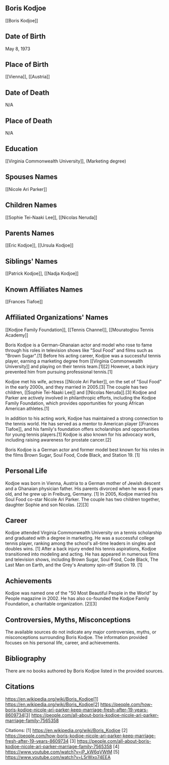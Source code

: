 ## Boris Kodjoe
[[Boris Kodjoe]]

## Date of Birth
May 8, 1973

## Place of Birth
[[Vienna]], [[Austria]]

## Date of Death
N/A

## Place of Death
N/A

## Education
[[Virginia Commonwealth University]], (Marketing degree)

## Spouses Names
[[Nicole Ari Parker]]

## Children Names
[[Sophie Tei-Naaki Lee]], [[Nicolas Neruda]]

## Parents Names
[[Eric Kodjoe]], [[Ursula Kodjoe]]

## Siblings' Names
[[Patrick Kodjoe]], [[Nadja Kodjoe]]

## Known Affiliates Names
[[Frances Tiafoe]]

## Affiliated Organizations' Names
[[Kodjoe Family Foundation]], [[Tennis Channel]], [[Mouratoglou Tennis Academy]]

Boris Kodjoe is a German-Ghanaian actor and model who rose to fame through his roles in television shows like "Soul Food" and films such as "Brown Sugar".[1] Before his acting career, Kodjoe was a successful tennis player, earning a marketing degree from [[Virginia Commonwealth University]] and playing on their tennis team.[1][2] However, a back injury prevented him from pursuing professional tennis.[1] 

Kodjoe met his wife, actress [[Nicole Ari Parker]], on the set of "Soul Food" in the early 2000s, and they married in 2005.[3] The couple has two children, [[Sophie Tei-Naaki Lee]] and [[Nicolas Neruda]].[3] Kodjoe and Parker are actively involved in philanthropic efforts, including the Kodjoe Family Foundation, which provides opportunities for young African American athletes.[1]

In addition to his acting work, Kodjoe has maintained a strong connection to the tennis world. He has served as a mentor to American player [[Frances Tiafoe]], and his family's foundation offers scholarships and opportunities for young tennis players.[1] Kodjoe is also known for his advocacy work, including raising awareness for prostate cancer.[2]

Boris Kodjoe is a German actor and former model best known for his roles in the films Brown Sugar, Soul Food, Code Black, and Station 19. [1]

## Personal Life
Kodjoe was born in Vienna, Austria to a German mother of Jewish descent and a Ghanaian physician father. His parents divorced when he was 6 years old, and he grew up in Freiburg, Germany. [1] In 2005, Kodjoe married his Soul Food co-star Nicole Ari Parker. The couple has two children together, daughter Sophie and son Nicolas. [2][3]

## Career
Kodjoe attended Virginia Commonwealth University on a tennis scholarship and graduated with a degree in marketing. He was a successful college tennis player, ranking among the school's all-time leaders in singles and doubles wins. [1] After a back injury ended his tennis aspirations, Kodjoe transitioned into modeling and acting. He has appeared in numerous films and television shows, including Brown Sugar, Soul Food, Code Black, The Last Man on Earth, and the Grey's Anatomy spin-off Station 19. [1]

## Achievements
Kodjoe was named one of the "50 Most Beautiful People in the World" by People magazine in 2002. He has also co-founded the Kodjoe Family Foundation, a charitable organization. [2][3]

## Controversies, Myths, Misconceptions
The available sources do not indicate any major controversies, myths, or misconceptions surrounding Boris Kodjoe. The information provided focuses on his personal life, career, and achievements.

## Bibliography
There are no books authored by Boris Kodjoe listed in the provided sources.

## Citations 
https://en.wikipedia.org/wiki/Boris_Kodjoe[1] https://en.wikipedia.org/wiki/Boris_Kodjoe[2] https://people.com/how-boris-kodjoe-nicole-ari-parker-keep-marriage-fresh-after-19-years-8609734[3] https://people.com/all-about-boris-kodjoe-nicole-ari-parker-marriage-family-7565358

Citations:
[1] https://en.wikipedia.org/wiki/Boris_Kodjoe
[2] https://people.com/how-boris-kodjoe-nicole-ari-parker-keep-marriage-fresh-after-19-years-8609734
[3] https://people.com/all-about-boris-kodjoe-nicole-ari-parker-marriage-family-7565358
[4] https://www.youtube.com/watch?v=iP_kW6qVWtM
[5] https://www.youtube.com/watch?v=L5rWxo74EEA